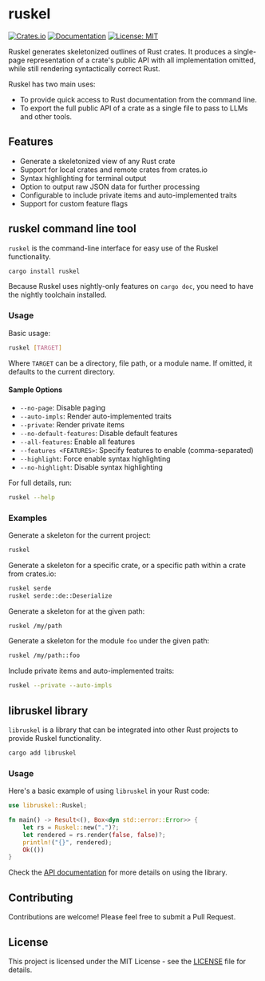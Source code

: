 # ruskel

[![Crates.io](https://img.shields.io/crates/v/libruskel.svg)](https://crates.io/crates/libruskel)
[![Documentation](https://docs.rs/libruskel/badge.svg)](https://docs.rs/libruskel)
[![License: MIT](https://img.shields.io/badge/License-MIT-yellow.svg)](https://opensource.org/licenses/MIT)

Ruskel generates skeletonized outlines of Rust crates. It produces a
single-page representation of a crate's public API with all implementation
omitted, while still rendering syntactically correct Rust. 

Ruskel has two main uses:

- To provide quick access to Rust documentation from the command line.
- To export the full public API of a crate as a single file to pass to LLMs and
  other tools.


## Features

- Generate a skeletonized view of any Rust crate
- Support for local crates and remote crates from crates.io
- Syntax highlighting for terminal output 
- Option to output raw JSON data for further processing
- Configurable to include private items and auto-implemented traits
- Support for custom feature flags


## ruskel command line tool

`ruskel` is the command-line interface for easy use of the Ruskel functionality.

```sh
cargo install ruskel
```

Because Ruskel uses nightly-only features on `cargo doc`, you need to have the
nightly toolchain installed.


### Usage

Basic usage:

```sh
ruskel [TARGET]
```

Where `TARGET` can be a directory, file path, or a module name. If omitted, it defaults to the current directory.

#### Sample Options

- `--no-page`: Disable paging
- `--auto-impls`: Render auto-implemented traits
- `--private`: Render private items
- `--no-default-features`: Disable default features
- `--all-features`: Enable all features
- `--features <FEATURES>`: Specify features to enable (comma-separated)
- `--highlight`: Force enable syntax highlighting
- `--no-highlight`: Disable syntax highlighting

For full details, run:

```sh
ruskel --help
```

### Examples

Generate a skeleton for the current project:

```sh
ruskel
```

Generate a skeleton for a specific crate, or a specific path within a crate
from crates.io:

```sh
ruskel serde
ruskel serde::de::Deserialize 
```

Generate a skeleton for at the given path:

```sh
ruskel /my/path
```

Generate a skeleton for the module `foo` under the given path:

```sh
ruskel /my/path::foo
```

Include private items and auto-implemented traits:

```sh
ruskel --private --auto-impls
```


## libruskel library

`libruskel` is a library that can be integrated into other Rust projects to provide Ruskel functionality.

```sh
cargo add libruskel
```

### Usage

Here's a basic example of using `libruskel` in your Rust code:

```rust
use libruskel::Ruskel;

fn main() -> Result<(), Box<dyn std::error::Error>> {
    let rs = Ruskel::new(".")?;
    let rendered = rs.render(false, false)?;
    println!("{}", rendered);
    Ok(())
}
```

Check the [API documentation](https://docs.rs/libruskel) for more details on using the library.

## Contributing

Contributions are welcome! Please feel free to submit a Pull Request.

## License

This project is licensed under the MIT License - see the [LICENSE](LICENSE) file for details.



